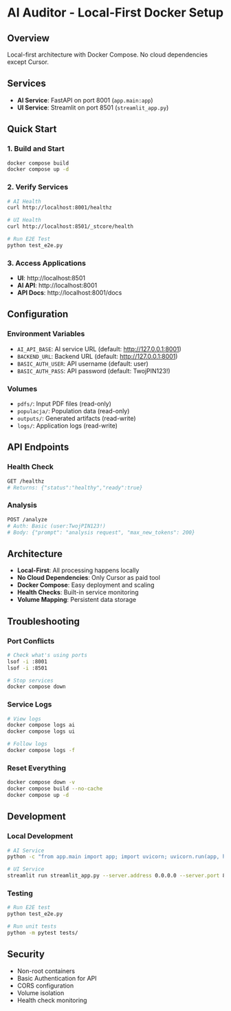 # AI Auditor - Local-First Docker Setup

## Overview
Local-first architecture with Docker Compose. No cloud dependencies except Cursor.

## Services
- **AI Service**: FastAPI on port 8001 (`app.main:app`)
- **UI Service**: Streamlit on port 8501 (`streamlit_app.py`)

## Quick Start

### 1. Build and Start
```bash
docker compose build
docker compose up -d
```

### 2. Verify Services
```bash
# AI Health
curl http://localhost:8001/healthz

# UI Health
curl http://localhost:8501/_stcore/health

# Run E2E Test
python test_e2e.py
```

### 3. Access Applications
- **UI**: http://localhost:8501
- **AI API**: http://localhost:8001
- **API Docs**: http://localhost:8001/docs

## Configuration

### Environment Variables
- `AI_API_BASE`: AI service URL (default: http://127.0.0.1:8001)
- `BACKEND_URL`: Backend URL (default: http://127.0.0.1:8001)
- `BASIC_AUTH_USER`: API username (default: user)
- `BASIC_AUTH_PASS`: API password (default: TwojPIN123!)

### Volumes
- `pdfs/`: Input PDF files (read-only)
- `populacja/`: Population data (read-only)
- `outputs/`: Generated artifacts (read-write)
- `logs/`: Application logs (read-write)

## API Endpoints

### Health Check
```bash
GET /healthz
# Returns: {"status":"healthy","ready":true}
```

### Analysis
```bash
POST /analyze
# Auth: Basic (user:TwojPIN123!)
# Body: {"prompt": "analysis request", "max_new_tokens": 200}
```

## Architecture
- **Local-First**: All processing happens locally
- **No Cloud Dependencies**: Only Cursor as paid tool
- **Docker Compose**: Easy deployment and scaling
- **Health Checks**: Built-in service monitoring
- **Volume Mapping**: Persistent data storage

## Troubleshooting

### Port Conflicts
```bash
# Check what's using ports
lsof -i :8001
lsof -i :8501

# Stop services
docker compose down
```

### Service Logs
```bash
# View logs
docker compose logs ai
docker compose logs ui

# Follow logs
docker compose logs -f
```

### Reset Everything
```bash
docker compose down -v
docker compose build --no-cache
docker compose up -d
```

## Development

### Local Development
```bash
# AI Service
python -c "from app.main import app; import uvicorn; uvicorn.run(app, host='0.0.0.0', port=8001)"

# UI Service
streamlit run streamlit_app.py --server.address 0.0.0.0 --server.port 8501
```

### Testing
```bash
# Run E2E test
python test_e2e.py

# Run unit tests
python -m pytest tests/
```

## Security
- Non-root containers
- Basic Authentication for API
- CORS configuration
- Volume isolation
- Health check monitoring
